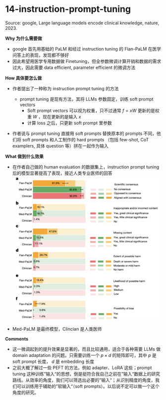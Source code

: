 # 14-instruction-prompt-tuning
Source: google, Large language models encode clinical knowledge, nature, 2023.

**Why 为什么需要做**

* google 首先用基础的 PaLM 和经过 instruction tuning 的 Flan-PaLM 在医学问答上的表现，发现都不够好
* 因此希望用医学专用数据做 Finetuning，但全参数微调计算开销和数据的需求过大，因此需要 data efficient, parameter efficient 的微调方法

**How 具体要怎么做**

* 作者提出了一种称为 instruction prompt tuning 的方法
  * prompt tuning 是现有方法，其将 LLMs 参数固定，训练 soft prompt vectors
    * Soft  prompt vectors 可以视为权重，只不过通常 $f=xW$ 更新的是权重 $W$ ，现在更新的是输入 $x$
    * 计算 loss 之后，只更新 soft prompt 里参数

* 作者说与 prompt tuning 直接用 soft prompts 替换原本的 prompts 不同，他们将 soft prompts 和人工制作的 hard prompts （包括 few-shot, CoT examplers, 具体 question 等）拼在一起作为输入

**What 做到什么效果**

* 在作者自己做的 human evaluation 的数据集上，instruction prompt tuning 后的模型显著提高了表现，接近人类专业医师的回答<img src="image-20241014205737319.png" alt="image-20241014205737319" style="zoom:50%;" />

* Med-PaLM 是最终模型，Clincian 是人类医师

**Comments**

* 这一微调起到的提升效果是显著的，而且比较通用，适合于各种需要 LLMs 做 domain adaptation 的问题。只需要训练一个 $p\times d$ 的矩阵即可，其中 $p$ 是 soft prompt 长度， $d$​ 是 embedding 长度
* 之前大概了解过一些 PEFT 的方法，例如 adapter、LoRA 这些；prompt tuning 这种训练”输入“的思想，倒是挺符合我自己之前在”输入“数据上的研究路线。从效率的角度，我们可以筛选出必要的”输入“；从识别精度的角度，我们可以训练用于辅助的”软输入“（soft prompts）。以后说不定可以做一个这个角度的研究。
